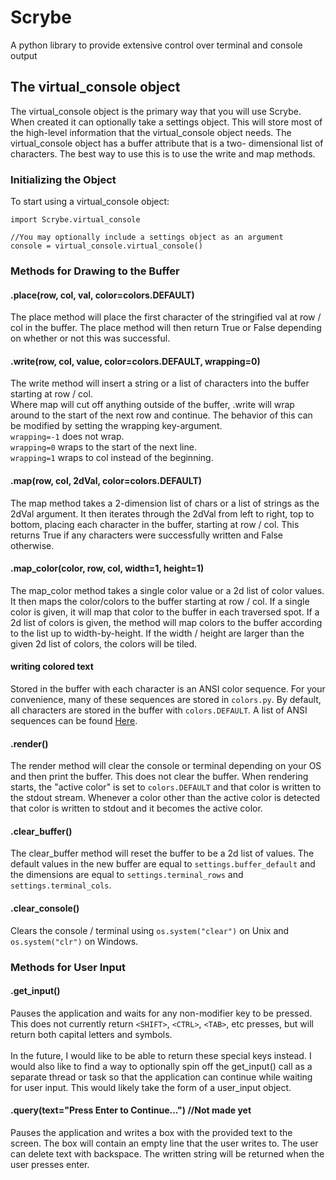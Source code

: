 # Scrybe
A python library to provide extensive control over terminal and console output

## The virtual_console object
The virtual_console object is the primary way that you will use Scrybe.
When created it can optionally take a settings object.  This will store most of the high-level
information that the virtual_console object needs.  The virtual_console object has a buffer attribute that is a two-
dimensional list of characters.  The best way to use this is to use the write and map methods.

### Initializing the Object
To start using a virtual_console object: 
```
import Scrybe.virtual_console

//You may optionally include a settings object as an argument
console = virtual_console.virtual_console()
```

### Methods for Drawing to the Buffer

#### .place(row, col, val, color=colors.DEFAULT)
The place method will place the first character of the stringified val at row / col in the buffer.
The place method will then return True or False depending on whether or not this was successful.

#### .write(row, col, value, color=colors.DEFAULT, wrapping=0)
The write method will insert a string or a list of characters into the buffer starting at row / col.  
Where map will cut off anything outside of the buffer, .write will wrap around to the start of the 
next row and continue.  The behavior of this can be modified by setting the wrapping key-argument.
<br>`wrapping=-1` does not wrap.
<br>`wrapping=0` wraps to the start of the next line.
<br>`wrapping=1` wraps to col instead of the beginning.

#### .map(row, col, 2dVal, color=colors.DEFAULT)
The map method takes a 2-dimension list of chars or a list of strings as the 2dVal argument.
It then iterates through the 2dVal from left to right, top to bottom, placing each character
in the buffer, starting at row / col.  This returns True if any characters were successfully 
written and False otherwise.

#### .map_color(color, row, col, width=1, height=1)
The map_color method takes a single color value or a 2d list of color values.  It then maps
the color/colors to the buffer starting at row / col.  If a single color is given, it will
map that color to the buffer in each traversed spot.  If a 2d list of colors is given, the
method will map colors to the buffer according to the list up to width-by-height.  If the
width / height are larger than the given 2d list of colors, the colors will be tiled.

#### writing colored text
Stored in the buffer with each character is an ANSI color sequence.  For your convenience, 
many of these sequences are stored in `colors.py`.  By default, all characters are stored 
in the buffer with `colors.DEFAULT`.  A list of ANSI sequences can be found [Here](http://bluesock.org/~willg/dev/ansi.html).

#### .render()
The render method will clear the console or terminal depending on your OS and then print the buffer.
This does not clear the buffer.  When rendering starts, the "active color" is set to `colors.DEFAULT` 
and that color is written to the stdout stream.  Whenever a color other than the active color is detected 
that color is written to stdout and it becomes the active color.

#### .clear_buffer()
The clear_buffer method will reset the buffer to be a 2d list of values.  The default values in the
new buffer are equal to `settings.buffer_default` and the dimensions are equal to `settings.terminal_rows`
and `settings.terminal_cols`.

#### .clear_console()
Clears the console / terminal using `os.system("clear")` on Unix and `os.system("clr")` on Windows.

### Methods for User Input

#### .get_input()
Pauses the application and waits for any non-modifier key to be pressed.  This does not currently return 
`<SHIFT>`, `<CTRL>`, `<TAB>`, etc presses, but will return both capital letters and symbols.  
<br>In the future, I would like to be able to return these special keys instead.  I would also like to 
find a way to optionally spin off the get_input() call as a separate thread or task so that the application 
can continue while waiting for user input.  This would likely take the form of a user_input object.

#### .query(text="Press Enter to Continue...") //Not made yet
Pauses the application and writes a box with the provided text to the screen.  The box will contain an empty 
line that the user writes to.  The user can delete text with backspace.  The written string will be returned 
when the user presses enter.

